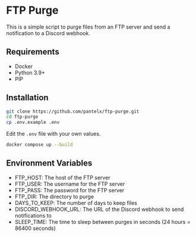 # FTP Purge

This is a simple script to purge files from an FTP server and send a notification to a Discord webhook.

## Requirements

- Docker
- Python 3.9+
- PIP

## Installation

```bash
git clone https://github.com/pantelx/ftp-purge.git
cd ftp-purge
cp .env.example .env
```

Edit the `.env` file with your own values.

```bash
docker compose up --build
```

## Environment Variables

- FTP_HOST: The host of the FTP server
- FTP_USER: The username for the FTP server
- FTP_PASS: The password for the FTP server
- FTP_DIR: The directory to purge
- DAYS_TO_KEEP: The number of days to keep files
- DISCORD_WEBHOOK_URL: The URL of the Discord webhook to send notifications to
- SLEEP_TIME: The time to sleep between purges in seconds (24 hours = 86400 seconds)
